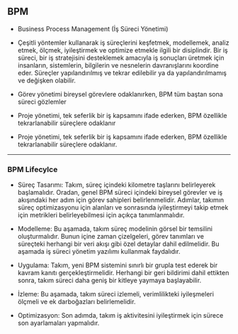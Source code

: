 ## BPM
* Business Process Management (İş Süreci Yönetimi)
* Çeşitli yöntemler kullanarak iş süreçlerini keşfetmek, modellemek, analiz etmek, ölçmek, iyileştirmek ve optimize etmekle ilgili bir disiplindir. 
Bir iş süreci, bir iş stratejisini desteklemek amacıyla iş sonuçları üretmek için insanların, sistemlerin, bilgilerin ve nesnelerin davranışlarını koordine eder. 
Süreçler yapılandırılmış ve tekrar edilebilir ya da yapılandırılmamış ve değişken olabilir.

* Görev yönetimi bireysel görevlere odaklanırken, BPM tüm baştan sona süreci gözlemler
* Proje yönetimi, tek seferlik bir iş kapsamını ifade ederken, BPM özellikle tekrarlanabilir süreçlere odaklanır
* Proje yönetimi, tek seferlik bir iş kapsamını ifade ederken, BPM özellikle tekrarlanabilir süreçlere odaklanır.

<hr>

### BPM Lifecylce
* Süreç Tasarımı: Takım, süreç içindeki kilometre taşlarını belirleyerek başlamalıdır. Oradan, genel BPM süreci içindeki bireysel görevler ve iş akışındaki her adım için görev sahipleri belirlenmelidir. Adımlar, takımın süreç optimizasyonu için alanları ve sonrasında iyileştirmeyi takip etmek için metrikleri belirleyebilmesi için açıkça tanımlanmalıdır.

* Modelleme: Bu aşamada, takım süreç modelinin görsel bir temsilini oluşturmalıdır. Bunun içine zaman çizelgeleri, görev tanımları ve süreçteki herhangi bir veri akışı gibi özel detaylar dahil edilmelidir. Bu aşamada iş süreci yönetim yazılımı kullanmak faydalıdır.

* Uygulama: Takım, yeni BPM sistemini sınırlı bir grupla test ederek bir kavram kanıtı gerçekleştirmelidir. Herhangi bir geri bildirimi dahil ettikten sonra, takım süreci daha geniş bir kitleye yaymaya başlayabilir.

* İzleme: Bu aşamada, takım süreci izlemeli, verimlilikteki iyileşmeleri ölçmeli ve ek darboğazları belirlemelidir.

* Optimizasyon: Son adımda, takım iş aktivitesini iyileştirmek için sürece son ayarlamaları yapmalıdır.